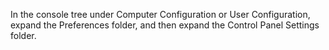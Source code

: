 <Token xmlns:xlink="http://www.w3.org/1999/xlink">In the console tree under <ui xmlns="http://ddue.schemas.microsoft.com/authoring/2003/5">Computer Configuration</ui> or <ui xmlns="http://ddue.schemas.microsoft.com/authoring/2003/5">User Configuration</ui>, expand the <ui xmlns="http://ddue.schemas.microsoft.com/authoring/2003/5">Preferences</ui> folder, and then expand the <ui xmlns="http://ddue.schemas.microsoft.com/authoring/2003/5">Control Panel Settings</ui> folder.</Token>